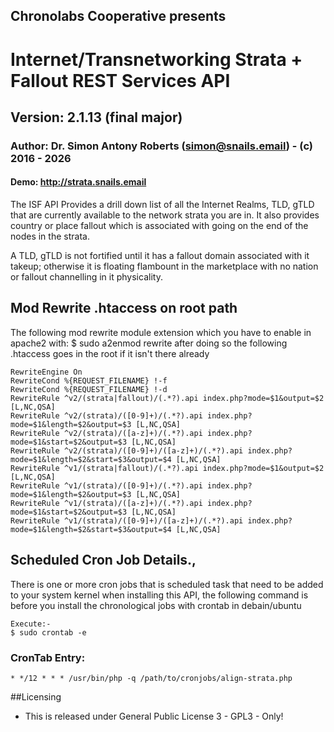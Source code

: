 ## Chronolabs Cooperative presents

# Internet/Transnetworking Strata + Fallout REST Services API

## Version: 2.1.13 (final major)

### Author: Dr. Simon Antony Roberts (simon@snails.email) - (c) 2016 - 2026

#### Demo: http://strata.snails.email

The ISF API Provides a drill down list of all the Internet Realms, TLD, gTLD that are currently available to the network strata you are in. It also provides country or place fallout which is associated with going on the end of the nodes in the strata.

A TLD, gTLD is not fortified until it has a fallout domain associated with it takeup; otherwise it is floating flambount in the marketplace with no nation or fallout channelling in it physicality.

## Mod Rewrite .htaccess on root path

The following mod rewrite module extension which you have to enable in apache2 with: $ sudo a2enmod rewrite after doing so the following .htaccess goes in the root if it isn't there already

    RewriteEngine On
    RewriteCond %{REQUEST_FILENAME} !-f
    RewriteCond %{REQUEST_FILENAME} !-d
    RewriteRule ^v2/(strata|fallout)/(.*?).api index.php?mode=$1&output=$2 [L,NC,QSA]
    RewriteRule ^v2/(strata)/([0-9]+)/(.*?).api index.php?mode=$1&length=$2&output=$3 [L,NC,QSA]
    RewriteRule ^v2/(strata)/([a-z]+)/(.*?).api index.php?mode=$1&start=$2&output=$3 [L,NC,QSA]
    RewriteRule ^v2/(strata)/([0-9]+)/([a-z]+)/(.*?).api index.php?mode=$1&length=$2&start=$3&output=$4 [L,NC,QSA]
    RewriteRule ^v1/(strata|fallout)/(.*?).api index.php?mode=$1&output=$2 [L,NC,QSA]
    RewriteRule ^v1/(strata)/([0-9]+)/(.*?).api index.php?mode=$1&length=$2&output=$3 [L,NC,QSA]
    RewriteRule ^v1/(strata)/([a-z]+)/(.*?).api index.php?mode=$1&start=$2&output=$3 [L,NC,QSA]
    RewriteRule ^v1/(strata)/([0-9]+)/([a-z]+)/(.*?).api index.php?mode=$1&length=$2&start=$3&output=$4 [L,NC,QSA]


## Scheduled Cron Job Details.,
    
There is one or more cron jobs that is scheduled task that need to be added to your system kernel when installing this API, the following command is before you install the chronological jobs with crontab in debain/ubuntu
    
    Execute:-
    $ sudo crontab -e

### CronTab Entry:
    
    * */12 * * * /usr/bin/php -q /path/to/cronjobs/align-strata.php

##Licensing

 * This is released under General Public License 3 - GPL3 - Only!
